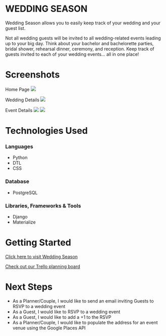 # WEDDING SEASON

Wedding Season allows you to easily keep track of your wedding and your guest list.

Not all wedding guests will be invited to all wedding-related events leading up to your big day. Think about your bachelor and bachelorette parties, bridal shower, rehearsal dinner, ceremony, and reception. Keep track of guests invited to each of your wedding events... all in one place!


# Screenshots

Home Page
<img src="https://i.imgur.com/MhhqnV8.png">

Wedding Details
<img src="https://i.imgur.com/w7e3CRp.png">

Event Details
<img src="https://i.imgur.com/LRA1SJD.png">
<img src="https://i.imgur.com/fMrFjUn.png">


# Technologies Used

### Languages
- Python
- DTL
- CSS

### Database
- PostgreSQL

### Libraries, Frameworks & Tools
- Django
- Materialize


# Getting Started

[Click here to visit Wedding Season](https://wedding-season.fly.dev/)

[Check out our Trello planning board](https://trello.com/b/8XL7NwPg/wedding-season)


# Next Steps

- As a Planner/Couple, I would like to send an email inviting Guests to RSVP to a wedding event
- As a Guest, I would like to RSVP to a wedding event
- As a Guest, I would like to add a +1 to the RSVP
- As a Planner/Couple, I would like to populate the address for an event venue using the Google Places API
